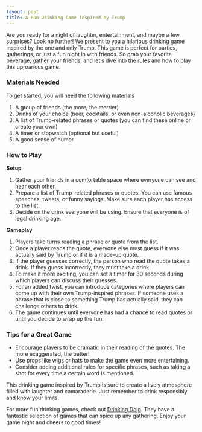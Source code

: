 ```yaml
---
layout: post
title: A Fun Drinking Game Inspired by Trump
---
```



Are you ready for a night of laughter, entertainment, and maybe a few surprises? Look no further! We present to you a hilarious drinking game inspired by the one and only Trump. This game is perfect for parties, gatherings, or just a fun night in with friends. So grab your favorite beverage, gather your friends, and let’s dive into the rules and how to play this uproarious game.

### Materials Needed

To get started, you will need the following materials

1. A group of friends (the more, the merrier)
2. Drinks of your choice (beer, cocktails, or even non-alcoholic beverages)
3. A list of Trump-related phrases or quotes (you can find these online or create your own)
4. A timer or stopwatch (optional but useful)
5. A good sense of humor

### How to Play

**Setup**

1. Gather your friends in a comfortable space where everyone can see and hear each other.
2. Prepare a list of Trump-related phrases or quotes. You can use famous speeches, tweets, or funny sayings. Make sure each player has access to the list.
3. Decide on the drink everyone will be using. Ensure that everyone is of legal drinking age.

**Gameplay**

1. Players take turns reading a phrase or quote from the list. 
2. Once a player reads the quote, everyone else must guess if it was actually said by Trump or if it is a made-up quote. 
3. If the player guesses correctly, the person who read the quote takes a drink. If they guess incorrectly, they must take a drink.
4. To make it more exciting, you can set a timer for 30 seconds during which players can discuss their guesses. 
5. For an added twist, you can introduce categories where players can come up with their own Trump-inspired phrases. If someone uses a phrase that is close to something Trump has actually said, they can challenge others to drink.
6. The game continues until everyone has had a chance to read quotes or until you decide to wrap up the fun.

### Tips for a Great Game

- Encourage players to be dramatic in their reading of the quotes. The more exaggerated, the better!
- Use props like wigs or hats to make the game even more entertaining.
- Consider adding additional rules for specific phrases, such as taking a shot for every time a certain word is mentioned.

This drinking game inspired by Trump is sure to create a lively atmosphere filled with laughter and camaraderie. Just remember to drink responsibly and know your limits.

For more fun drinking games, check out [Drinking Dojo](https://drinkingdojo.com/). They have a fantastic selection of games that can spice up any gathering. Enjoy your game night and cheers to good times!